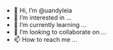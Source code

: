 - 👋 Hi, I’m @uandyleia
- 👀 I’m interested in ...
- 🌱 I’m currently learning ...
- 💞️ I’m looking to collaborate on ...
- 📫 How to reach me ...

<!---
uandyleia/uandyleia is a ✨ special ✨ repository because its `README.md` (this file) appears on your GitHub profile.
You can click the Preview link to take a look at your changes.
--->
